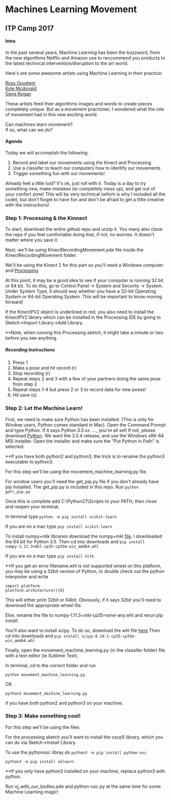 # Machines Learning Movement

## ITP Camp 2017

#### Intro
In the past several years, Machine Learning has been the buzzword, from the new algorithms Netflix and Amazon use to reccommend you products to the latest technical intervention/disruption to the art world. 

Here's are some awesome artists using Machine Learning in their practice:

[Ross Goodwin](http://rossgoodwin.com/)<br>
[Kyle Mcdonald](https://medium.com/@kcimc/a-return-to-machine-learning-2de3728558eb)<br>
[Gene Kogan](https://medium.com/@genekogan/machine-learning-for-artists-e93d20fdb097)

These artists feed their algorithms images and words to create pieces completely unique. But as a movement practioner, I wondered what the role of movement had in this new exciting world. 

Can machines learn movement? <br>
If so, what can we do?

#### Agenda

Today we will accomplish the following:

1. Record and label our movements using the Kinect and Processing
2. Use a classifer to teach our computers how to identify our movements
3. Trigger something fun with our movements!

Already feel a little lost? It's ok, just roll with it. Today is a day to try something new, make mistakes (or completely mess up), and get out of your confort zone! This will be very technical (which is why I included all the code), but don't forget to have fun and don't be afraid to get a little creative with the instructions!

### Step 1: Processing & the Kinnect
To start, download the entire github repo and unzip it. You many also clone the repo if you feel comfortable doing that, if not, no worries. It doesn't matter where you save it.

Next, we'll be using KinectRecordingMovement.pde file inside the KinectRecordingMovement folder. 

We'll be using the Kinect 2 for this part so you'll need a Windows computer and [Processing](https://processing.org/download/). 

At this point, it may be a good idea to see if your computer is running 32 bit or 64 bit. To do this, go to Control Panel -> System and Security -> System. Under System Type, it should way whether you have a 32-bit Operating System or 64-bit Operating System. This will be important to know moving forward!

If the KinectPV2 object is underlined in red, you also need to install the KinectPV2 library which can be installed in the Processing IDE by going to Sketch->Import Library->Add Library.

**Note, when running this Processing sketch, it might take a minute or two before you see anything.

##### Recording Instructions
1. Press 1
2. Make a pose and hit record (r)
3. Stop recording (r)
4. Repeat steps 2 and 3 with a few of your partners doing the same pose from step 2
5. Repeat steps 1-4 but press 2 or 3 to record data for new poses!
6. Hit save (s)

### Step 2: Let the Machine Learn!
First, we need to make sure Python has been installed. (This is only for Window users, Python comes standard in Mac).
Open the Command Prompt and type Python. If it says Python 3.5.xx ...., you're all set! If not, please download [Python](https://www.python.org/downloads/windows). We want the 3.5.4 release, and use the Windows x86-64 MSI installer. Open the installer and make sure the "Put Python in Path" is selected.

**If you have both python2 and python3, the trick is to rename the python3 executable to python3.

For this step we'll be using the movement\_machine\_learning.py file.

For window users you'll need the get\_pip.py file if you don't already have pip installed. The get\_pip.py is included in this repo. Run ```python get\_pip.py```

Once this is complete add C:\Python27\Scripts to your PATH, then close and reopen your terminal.

In terminal type
```python -m pip install scikit-learn```

If you are on a mac type
```pip install scikit-learn```

To install numpy+mlk libraries download the numpy+mkl [file](http://www.lfd.uci.edu/~gohlke/pythonlibs/#numpy). I downloaded the 64 bit for Python 3.5. Then cd into downloads and ```pip install numpy‑1.11.3+mkl‑cp35‑cp35m‑win_amd64.whl```

If you are on a mac type
```pip install nltk```

**If you get an error filename.whl is not supported wheel on this platform, you may be using a 32bit version of Python, to double check out the python interpreter and write

```
import platform
platform.architecture()[0]
```

This will either print 32bit or 64bit. Obviously, if it says 32bit you'll need to download the appropriate wheel file.

Else, rename the file to numpy‑1.11.3+mkl‑cp35‑none-any.whl and rerun pip install.

You'll also want to install scipy. To do so, download the whl file [here](http://www.lfd.uci.edu/~gohlke/pythonlibs/#scipy) Then cd into downloads and ```pip install scipy-0.19.1-cp35-cp35m-win_amd64.whl```

Finally, open the movement_machine_learning.py (in the classifer folder) file with a text editor (ie Sublime Text).

In terminal, cd to the correct folder and run

```python movement_machine_learning.py```

OR

```python3 movement_machine_learning.py```

if you have both python2 and python3 on your machine.



### Step 3: Make something cool!
For this step we'll be using the files

For the processing sketch you'll want to install the oscp5 library, which you can do via Sketch->Install Library.

To use the pythonosc libray do ```python3 -m pip install python-osc```

```python3 -m pip install sklearn```

**If you only have python3 installed on your machine, replace python3 with python.

Run vj_with_our_bodies.pde and python-osc.py at the same time for some Machine Learning magic!




